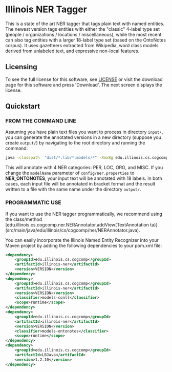 Illinois NER Tagger
====================
This is a state of the art NER tagger that tags plain text with named entities. 
The newest version tags entities with either the "classic" 4-label type set 
(people / organizations / locations / miscellaneous), while the most recent can also tag entities with a larger 
18-label type set (based on the OntoNotes corpus). It uses gazetteers extracted from Wikipedia, word class models 
derived from unlabeled text, and expressive non-local features.

## Licensing
To see the full license for this software, see [LICENSE](LICENSE) or visit the download page for this software
and press 'Download'. The next screen displays the license. 


## Quickstart

### FROM THE COMMAND LINE

Assuming you have plain text files you want to process in directory `input/`, you can generate the annotated versions
in a new directory (suppose you create `output/`) by navigating to the root directory and running the command:

```bash
java -classpath  "dist/*:lib/*:models/*" -Xmx8g edu.illinois.cs.cogcomp.LbjNer.LbjTagger.NerTagger -annotate input output config/ner.properties"
```

This will annotate with 4 NER categories: PER, LOC, ORG, and MISC.  If you change the `modelName` parameter
of `config/ner.properties` to **NER_ONTONOTES**, your input text will be annotated with 18 labels. In both cases, 
each input file will be annotated in bracket format and the result written to a file with the same name 
under the directory `output/`.


### PROGRAMMATIC USE

If you want to use the NER tagger programmatically, we recommend
using the class/method [edu.illinois.cs.cogcomp.ner.NERAnnotator.addView(TextAnnotation ta)]
(src/main/java/edu/illinois/cs/cogcomp/ner/NERAnnotator.java).

You can easily incorporate the Illinois Named Entity Recognizer into
your Maven project by adding the following dependencies to your pom.xml file:
```xml
<dependency>
    <groupId>edu.illinois.cs.cogcomp</groupId>
    <artifactId>illinois-ner</artifactId>
    <version>VERSION</version>
</dependency>
<dependency>
    <groupId>edu.illinois.cs.cogcomp</groupId>
    <artifactId>illinois-ner</artifactId>
    <version>VERSION</version>
    <classifier>models-conll</classifier>
    <scope>runtime</scope>
</dependency>
<dependency>
    <groupId>edu.illinois.cs.cogcomp</groupId>
    <artifactId>illinois-ner</artifactId>
    <version>VERSION</version>
    <classifier>models-ontonotes</classifier>
    <scope>runtime</scope>
</dependency>
<dependency>
    <groupId>edu.illinois.cs.cogcomp</groupId>
    <artifactId>LBJava</artifactId>
    <version>1.2.10</version>
</dependency>
```
